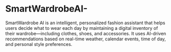 # SmartWardrobeAI-
SmartWardrobe AI is an intelligent, personalized fashion assistant that helps users decide what to wear each day by maintaining a digital inventory of their wardrobe—including clothes, shoes, and accessories. It uses AI-driven recommendations based on real-time weather, calendar events, time of day, and personal style preferences.
